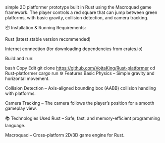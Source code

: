 simple 2D platformer prototype built in Rust using the Macroquad game framework.
The player controls a red square that can jump between green platforms, with basic gravity, collision detection, and camera tracking.



📦 Installation & Running
Requirements:

Rust (latest stable version recommended)

Internet connection (for downloading dependencies from crates.io)

Build and run:

bash
Copy
Edit
git clone https://github.com/VojtaKing/Rust-platformer
cd Rust-platformer
cargo run
⚙️ Features
Basic Physics – Simple gravity and horizontal movement.

Collision Detection – Axis-aligned bounding box (AABB) collision handling with platforms.

Camera Tracking – The camera follows the player’s position for a smooth gameplay view.

📚 Technologies Used
Rust – Safe, fast, and memory-efficient programming language.

Macroquad – Cross-platform 2D/3D game engine for Rust.
